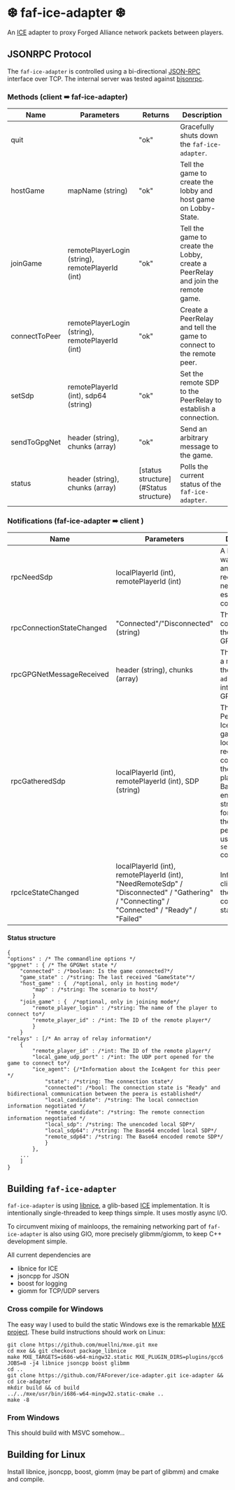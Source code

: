 # ❆ faf-ice-adapter ❆

An [ICE](https://en.wikipedia.org/wiki/Interactive_Connectivity_Establishment) adapter to proxy Forged Alliance network packets between players.

## JSONRPC Protocol
The `faf-ice-adapter` is controlled using a bi-directional [JSON-RPC](http://www.jsonrpc.org/specification) interface over TCP.
The internal server was tested against [bjsonrpc](https://github.com/deavid/bjsonrpc).

### Methods (client ➠ faf-ice-adapter)

| Name|Parameters|Returns|Description|
|---|---|---|---|
| quit| |"ok"|Gracefully shuts down the `faf-ice-adapter`.|
| hostGame|mapName (string)|"ok"|Tell the game to create the lobby and host game on Lobby-State.|
| joinGame|remotePlayerLogin (string), remotePlayerId (int)|"ok"|Tell the game to create the Lobby, create a PeerRelay and join the remote game.|
| connectToPeer|remotePlayerLogin (string), remotePlayerId (int)|"ok"|Create a PeerRelay and tell the game to connect to the remote peer.|
| setSdp|remotePlayerId (int), sdp64 (string)|"ok"|Set the remote SDP to the PeerRelay to establish a connection.|
| sendToGpgNet|header (string), chunks (array)|"ok"|Send an arbitrary message to the game.|
|status|header (string), chunks (array)|[status structure](#Status structure)|Polls the current status of the `faf-ice-adapter`.|

### Notifications (faf-ice-adapter ➠ client )
| Name|Parameters|Description |
|---|---|---|
| rpcNeedSdp|localPlayerId (int), remotePlayerId (int)|A PeerRelay was created and the SDP record is needed to establish a connection.|
|rpcConnectionStateChanged|"Connected"/"Disconnected" (string)|The game connected to the internal GPGNetServer.|
|rpcGPGNetMessageReceived|header (string), chunks (array)|The game sent a message to the `faf-ice-adapter` via the internal GPGNetServer.|
|rpcGatheredSdp|localPlayerId (int), remotePlayerId (int), SDP (string)|The PeerRelays IceAgent gathered the local SDP record for connecting to the remote player. This Base64 encoded SDP string must be forwarded to the remote peer and set using the `setSdp` command.|
|rpcIceStateChanged|localPlayerId (int), remotePlayerId (int), "NeedRemoteSdp" / "Disconnected" / "Gathering" / "Connecting" / "Connected" / "Ready" / "Failed"|Informs the client about the ICE connectivity state change.|

#### Status structure
```
{
"options" : /* The commandline options */
"gpgnet" : { /* The GPGNet state */
	"connected" : /*boolean: Is the game connected?*/
	"game_state" : /*string: The last received "GameState"*/
	"host_game" : {  /*optional, only in hosting mode*/
		"map" : /*string: The scenario to host*/
		}
	"join_game" : {  /*optional, only in joining mode*/
		"remote_player_login" : /*string: The name of the player to connect to*/
		"remote_player_id" : /*int: The ID of the remote player*/
		}
	}
"relays" : [/* An array of relay information*/
	{
		"remote_player_id" : /*int: The ID of the remote player*/
		"local_game_udp_port" : /*int: The UDP port opened for the game to connect to*/
		"ice_agent": {/*Information about the IceAgent for this peer */
			"state": /*string: The connection state*/
			"connected": /*bool: The connection state is "Ready" and bidirectional communication between the peera is established*/
			"local_candidate": /*string: The local connection information negotiated */
			"remote_candidate": /*string: The remote connection information negotiated */
			"local_sdp": /*string: The unencoded local SDP*/
			"local_sdp64": /*string: The Base64 encoded local SDP*/
			"remote_sdp64": /*string: The Base64 encoded remote SDP*/
			}
		}, 
	...
	]
}
```

## Building `faf-ice-adapter`
`faf-ice-adapter` is using [libnice](https://nice.freedesktop.org/wiki/), a glib-based [ICE](https://en.wikipedia.org/wiki/Interactive_Connectivity_Establishment) implementation.
It is intentionally single-threaded to keep things simple. It uses mostly async I/O.

To circumvent mixing of mainloops, the remaining networking part of `faf-ice-adapter` is also using GIO, more precisely glibmm/giomm, to keep C++ development simple.

All current dependencies are
- libnice for ICE
- jsoncpp for JSON
- boost for logging
- giomm for TCP/UDP servers



### Cross compile for Windows
The easy way I used to build the static Windows exe is the remarkable [MXE project](https://github.com/mxe/mxe). These build instructions should work on Linux:
```
git clone https://github.com/muellni/mxe.git mxe
cd mxe && git checkout package_libnice
make MXE_TARGETS=i686-w64-mingw32.static MXE_PLUGIN_DIRS=plugins/gcc6 JOBS=8 -j4 libnice jsoncpp boost glibmm
cd ..
git clone https://github.com/FAForever/ice-adapter.git ice-adapter && cd ice-adapter
mkdir build && cd build
../../mxe/usr/bin/i686-w64-mingw32.static-cmake ..
make -8
```

### From Windows
This should build with MSVC somehow...

## Building for Linux
Install libnice, jsoncpp, boost, giomm (may be part of glibmm) and cmake and compile.
